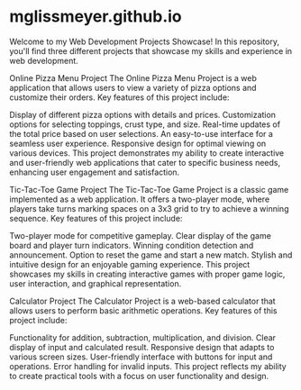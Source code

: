 # mglissmeyer.github.io

Welcome to my Web Development Projects Showcase! In this repository, you'll find three different projects that showcase my skills and experience in web development.

Online Pizza Menu Project
The Online Pizza Menu Project is a web application that allows users to view a variety of pizza options and customize their orders. Key features of this project include:

Display of different pizza options with details and prices.
Customization options for selecting toppings, crust type, and size.
Real-time updates of the total price based on user selections.
An easy-to-use interface for a seamless user experience.
Responsive design for optimal viewing on various devices.
This project demonstrates my ability to create interactive and user-friendly web applications that cater to specific business needs, enhancing user engagement and satisfaction.

Tic-Tac-Toe Game Project
The Tic-Tac-Toe Game Project is a classic game implemented as a web application. It offers a two-player mode, where players take turns marking spaces on a 3x3 grid to try to achieve a winning sequence. Key features of this project include:

Two-player mode for competitive gameplay.
Clear display of the game board and player turn indicators.
Winning condition detection and announcement.
Option to reset the game and start a new match.
Stylish and intuitive design for an enjoyable gaming experience.
This project showcases my skills in creating interactive games with proper game logic, user interaction, and graphical representation.

Calculator Project
The Calculator Project is a web-based calculator that allows users to perform basic arithmetic operations. Key features of this project include:

Functionality for addition, subtraction, multiplication, and division.
Clear display of input and calculated result.
Responsive design that adapts to various screen sizes.
User-friendly interface with buttons for input and operations.
Error handling for invalid inputs.
This project reflects my ability to create practical tools with a focus on user functionality and design.
